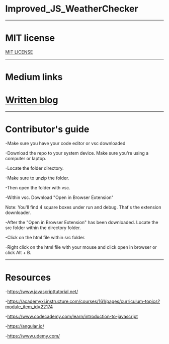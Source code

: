 # Improved_JS_WeatherChecker

--------------
# MIT license
<a href="https://github.com/scorpiofishingicecoffee/Improved_JS_WeatherChecker/blob/cdc7499fa5c0abd361dabb5836d6035aa3346c19/LICENSE"> MIT LICENSE </a>

--------------
# Medium links

<h1><a href="https://medium.com/@seriouslydudelma/re-submitted-javascript-proj-1b146c8434a3" target="_blank"> Written blog </a></h1>

---------------------

# Contributor's guide

-Make sure you have your code editor or vsc downloaded

-Download the repo to your system device. Make sure you're using a computer or laptop.

-Locate the folder directory.

-Make sure to unzip the folder.

-Then open the folder with vsc.

-Within vsc. Download "Open in Browser Extension"

Note: You'll find 4 square boxes under run and debug. That's the extension downloader.

-After the "Open in Browser Extension" has been downloaded. Locate the src folder within the directory folder.

-Click on the html file within src folder.

-Right click on the html file with your mouse and click open in browser or click Alt + B. 

-----------------------------

# Resources

-https://www.javascripttutorial.net/

-https://academyxi.instructure.com/courses/161/pages/curriculum-topics?module_item_id=22174

-https://www.codecademy.com/learn/introduction-to-javascript

-https://angular.io/

-https://www.udemy.com/


